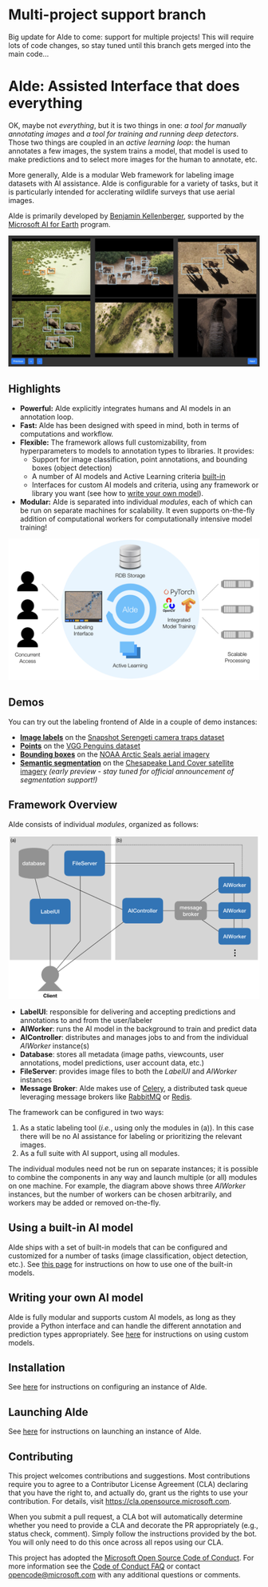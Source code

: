 # Multi-project support branch

Big update for AIde to come: support for multiple projects! This will require lots of code changes, so stay tuned until this branch gets merged into the main code...


# AIde: Assisted Interface that does everything

OK, maybe not <i>everything</i>, but it is two things in one: <i>a tool for manually annotating images</i> and <i>a tool for training and running deep detectors</i>. Those two things are coupled in an <i>active learning loop</i>: the human annotates a few images, the system trains a model, that model is used to make predictions and to select more images for the human to annotate, etc.
   
More generally, AIde is a modular Web framework for labeling image datasets with AI assistance.  AIde is configurable for a variety of tasks, but it is particularly intended for acclerating wildlife surveys that use aerial images. 

AIde is primarily developed by [Benjamin Kellenberger](https://www.wur.nl/en/Persons/Benjamin-BA-Benjamin-Kellenberger-MSc.htm), supported by the [Microsoft AI for Earth](https://www.microsoft.com/en-us/ai/ai-for-earth) program.

![AIde overview](doc/figures/AIde_animal_hero_1100.jpg)


## Highlights

* **Powerful:** AIde explicitly integrates humans and AI models in an annotation loop.
* **Fast:** AIde has been designed with speed in mind, both in terms of computations and workflow.
* **Flexible:** The framework allows full customizability, from hyperparameters to models to annotation types to libraries. It provides:
    * Support for image classification, point annotations, and bounding boxes (object detection)
    * A number of AI models and Active Learning criteria [built-in](doc/builtin_models.md)
    * Interfaces for custom AI models and criteria, using any framework or library you want (see how to [write your own model](doc/custom_model.md)).
* **Modular:** AIde is separated into individual _modules_, each of which can be run on separate machines for scalability. It even supports on-the-fly addition of computational workers for computationally intensive model training!

![AIde highlights](doc/figures/Aide_highlights.png)


## Demos

You can try out the labeling frontend of AIde in a couple of demo instances:

* **[Image labels](http://aerialannotationdemo.southcentralus.cloudapp.azure.com/snapshot-serengeti/interface)** on the [Snapshot Serengeti camera traps dataset](http://lila.science/datasets/snapshot-serengeti)
* **[Points](http://aerialannotationdemo.southcentralus.cloudapp.azure.com/vgg-penguins/interface)** on the [VGG Penguins dataset](http://www.robots.ox.ac.uk/~vgg/data/penguins/)
* **[Bounding boxes](http://aerialannotationdemo.southcentralus.cloudapp.azure.com/arcticseals/interface)** on the [NOAA Arctic Seals aerial imagery](http://lila.science/datasets/arcticseals)
* **[Semantic segmentation](http://aerialannotationdemo.southcentralus.cloudapp.azure.com/landcover/interface)** on the [Chesapeake Land Cover satellite imagery](http://lila.science/datasets/chesapeakelandcover) _(early preview - stay tuned for official announcement of segmentation support!)_


## Framework Overview

AIde consists of individual _modules_, organized as follows:

![AIde module diagram](doc/figures/AIde_diagram.png)

* **LabelUI**: responsible for delivering and accepting predictions and annotations to and from the user/labeler
* **AIWorker**: runs the AI model in the background to train and predict data
* **AIController**: distributes and manages jobs to and from the individual _AIWorker_ instance(s)
* **Database**: stores all metadata (image paths, viewcounts, user annotations, model predictions, user account data, etc.)
* **FileServer**: provides image files to both the _LabelUI_ and _AIWorker_ instances
* **Message Broker**: AIde makes use of [Celery](http://www.celeryproject.org/), a distributed task queue leveraging message brokers like [RabbitMQ](https://www.rabbitmq.com/) or [Redis](https://redis.io/).


The framework can be configured in two ways:
1. As a static labeling tool (_i.e._, using only the modules in (a)). In this case there will be no AI assistance for labeling or prioritizing the relevant images.
2. As a full suite with AI support, using all modules.

The individual modules need not be run on separate instances; it is possible to combine the components in any way and launch multiple (or all) modules on one machine. For example, the diagram above shows three _AIWorker_ instances, but the number of workers can be chosen arbitrarily, and workers may be added or removed on-the-fly.


## Using a built-in AI model
AIde ships with a set of built-in models that can be configured and customized for a number of tasks (image classification, object detection, etc.).  See [this page](doc/builtin_models.md) for instructions on how to use one of the built-in models.


## Writing your own AI model
AIde is fully modular and supports custom AI models, as long as they provide a Python interface and can handle the different annotation and prediction types appropriately. See [here](doc/custom_model.md) for instructions on using custom models.


## Installation

See [here](doc/install.md) for instructions on configuring an instance of AIde.


## Launching AIde

See [here](doc/launch_aide.md) for instructions on launching an instance of AIde.


## Contributing

This project welcomes contributions and suggestions.  Most contributions require you to agree to a
Contributor License Agreement (CLA) declaring that you have the right to, and actually do, grant us
the rights to use your contribution. For details, visit https://cla.opensource.microsoft.com.

When you submit a pull request, a CLA bot will automatically determine whether you need to provide
a CLA and decorate the PR appropriately (e.g., status check, comment). Simply follow the instructions
provided by the bot. You will only need to do this once across all repos using our CLA.

This project has adopted the [Microsoft Open Source Code of Conduct](https://opensource.microsoft.com/codeofconduct/).
For more information see the [Code of Conduct FAQ](https://opensource.microsoft.com/codeofconduct/faq/) or
contact [opencode@microsoft.com](mailto:opencode@microsoft.com) with any additional questions or comments.
